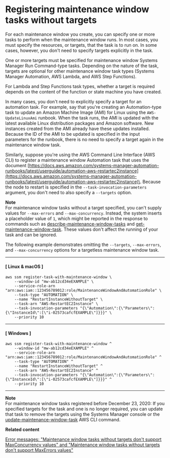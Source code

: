 # Registering maintenance window tasks without targets<a name="maintenance-windows-targetless-tasks"></a>

For each maintenance window you create, you can specify one or more tasks to perform when the maintenance window runs\. In most cases, you must specify the resources, or targets, that the task is to run on\. In some cases, however, you don't need to specify targets explicitly in the task\.

One or more targets must be specified for maintenance window Systems Manager Run Command\-type tasks\. Depending on the nature of the task, targets are optional for other maintenance window task types \(Systems Manager Automation, AWS Lambda, and AWS Step Functions\)\. 

For Lambda and Step Functions task types, whether a target is required depends on the content of the function or state machine you have created\.

In many cases, you don't need to explicitly specify a target for an automation task\. For example, say that you're creating an Automation\-type task to update an Amazon Machine Image \(AMI\) for Linux using the `AWS-UpdateLinuxAmi` runbook\. When the task runs, the AMI is updated with the latest available Linux distribution packages and Amazon software\. New instances created from the AMI already have these updates installed\. Because the ID of the AMI to be updated is specified in the input parameters for the runbook, there is no need to specify a target again in the maintenance window task\.

Similarly, suppose you're using the AWS Command Line Interface \(AWS CLI\) to register a maintenance window Automation task that uses the document [https://docs.aws.amazon.com/systems-manager-automation-runbooks/latest/userguide/automation-aws-restartec2instance](https://docs.aws.amazon.com/systems-manager-automation-runbooks/latest/userguide/automation-aws-restartec2instance)\. Because the node to restart is specified in the `--task-invocation-parameters` argument, you don't need to also specify a `--targets` option\. 

**Note**  
For maintenance window tasks without a target specified, you can't supply values for `--max-errors` and `--max-concurrency`\. Instead, the system inserts a placeholder value of `1`, which might be reported in the response to commands such as [describe\-maintenance\-window\-tasks](https://docs.aws.amazon.com/cli/latest/reference/ssm/describe-maintenance-window-tasks.html) and [get\-maintenance\-window\-task](https://docs.aws.amazon.com/cli/latest/reference/ssm/get-maintenance-window-task.html)\. These values don't affect the running of your task and can be ignored\.

The following example demonstrates omitting the `--targets`, `--max-errors`, and `--max-concurrency` options for a targetless maintenance window task\.

------
#### [ Linux & macOS ]

```
aws ssm register-task-with-maintenance-window \
    --window-id "mw-ab12cd34eEXAMPLE" \
    --service-role-arn "arn:aws:iam::123456789012:role/MaintenanceWindowAndAutomationRole" \
    --task-type "AUTOMATION" \
    --name "RestartInstanceWithoutTarget" \
    --task-arn "AWS-RestartEC2Instance" \
    --task-invocation-parameters "{\"Automation\":{\"Parameters\":{\"InstanceId\":[\"i-02573cafcfEXAMPLE\"]}}}" \
    --priority 10
```

------
#### [ Windows ]

```
aws ssm register-task-with-maintenance-window ^
    --window-id "mw-ab12cd34eEXAMPLE" ^
    --service-role-arn "arn:aws:iam::123456789012:role/MaintenanceWindowAndAutomationRole" ^
    --task-type "AUTOMATION" ^
    --name "RestartInstanceWithoutTarget" ^
    --task-arn "AWS-RestartEC2Instance" ^
    --task-invocation-parameters "{\"Automation\":{\"Parameters\":{\"InstanceId\":[\"i-02573cafcfEXAMPLE\"]}}}" ^
    --priority 10
```

------

**Note**  
For maintenance window tasks registered before December 23, 2020: If you specified targets for the task and one is no longer required, you can update that task to remove the targets using the Systems Manager console or the [update\-maintenance\-window\-task](https://docs.aws.amazon.com/cli/latest/reference/ssm/update-maintenance-window-task.html) AWS CLI command\.

**Related content**

[Error messages: "Maintenance window tasks without targets don't support MaxConcurrency values" and "Maintenance window tasks without targets don't support MaxErrors values"](troubleshooting-maintenance-windows.md#maxconcurrency-maxerrors-not-supported)